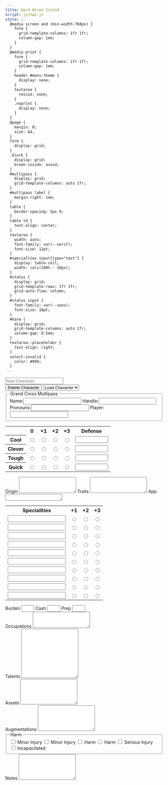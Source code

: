 ```yaml
---
title: Hard Wired Island
script: js/hwi.js
style: |-
  @media screen and (min-width:768px) {
    form {
      grid-template-columns: 1fr 1fr;
      column-gap: 1em;
    }
  }
  @media print {
    form {
      grid-template-columns: 1fr 1fr;
      column-gap: 1em;
    }
    header #menu-theme {
      display: none;
    }
    textarea {
      resize: none;
    }
    .noprint {
      display: none;
    }
  }
  @page {
    margin: 0;
    size: A4;
  }
  form {
    display: grid;
  }
  .block {
    display: grid;
    break-inside: avoid;
  }
  #multipass {
    display: grid;
    grid-template-columns: auto 1fr;
  }
  #multipass label {
    margin-right: 1em;
  }
  table {
    border-spacing: 5px 0;
  }
  table td {
    text-align: center;
  }
  textarea {
    width: auto;
    font-family: var(--serif);
    font-size: 12pt;
  }
  #specialties input[type="text"] {
    display: table-cell;
    width: calc(100% - 10px);
  }
  #status {
    display: grid;
    grid-template-rows: 1fr 1fr;
    grid-auto-flow: column;
  }
  #status input {
    font-family: var(--sans);
    font-size: 18pt;
  }
  #harm {
    display: grid;
    grid-template-columns: auto 1fr;
    column-gap: 0.5em;
  }
  textarea::placeholder {
    text-align: right;
  }
  select:invalid {
    color: #999;
  }
---
```

<input type="text" id="character" placeholder="New Character">

<div class="noprint">
<button id="delete-btn">Delete Character</button>
<select id="load-character" required>
<option selected disabled hidden value="">Load Character</option>
</select>
</div>

<form>
<div class="column">

<fieldset id="multipass">
<legend>Grand Cross Multipass</legend>
<label for="character-name">Name:</label><input type="text" id="character-name">
<label for="handle">Handle:</label><input type="text" id="handle">
<label for="pronouns">Pronouns:</label><input type="text" id="pronouns">
<label for="player">Player:</label><input type="text" id="player">
</fieldset>

<table id="stats">
  <tr>
  <td></td>
  <th id="stat0" scope="col">0</th>
  <th id="stat1" scope="col">+1</th>
  <th id="stat2" scope="col">+2</th>
  <th id="stat3" scope="col">+3</th>
  <th id="stat-defense" scope="col">Defense</th>
  </tr>
  <tr>
  <th id="stat-cool" scope="row">Cool</th>
  <td><input type="radio" name="cool" value="0" aria-labelledby="stat-cool stat0"></td>
  <td><input type="radio" name="cool" value="1" aria-labelledby="stat-cool stat1"></td>
  <td><input type="radio" name="cool" value="2" aria-labelledby="stat-cool stat2"></td>
  <td><input type="radio" name="cool" value="3" aria-labelledby="stat-cool stat3"></td>
  <td><input size="10" type="text" id="cool-defense" aria-labelledby="stat-cool stat-defense"></td>
  </tr>
  <tr>
  <th id="stat-clever" scope="row">Clever</th>
  <td><input type="radio" name="clever" value="0" aria-labelledby="stat-clever stat0"></td>
  <td><input type="radio" name="clever" value="1" aria-labelledby="stat-clever stat1"></td>
  <td><input type="radio" name="clever" value="2" aria-labelledby="stat-clever stat2"></td>
  <td><input type="radio" name="clever" value="3" aria-labelledby="stat-clever stat3"></td>
  <td><input size="10" type="text" id="clever-defense" aria-labelledby="stat-clever stat-defense"></td>
  </tr>
  <tr>
  <th id="stat-tough" scope="row">Tough</th>
  <td><input type="radio" name="tough" value="0" aria-labelledby="stat-tough stat0"></td>
  <td><input type="radio" name="tough" value="1" aria-labelledby="stat-tough stat1"></td>
  <td><input type="radio" name="tough" value="2" aria-labelledby="stat-tough stat2"></td>
  <td><input type="radio" name="tough" value="3" aria-labelledby="stat-tough stat3"></td>
  <td><input size="10" type="text" id="tough-defense" aria-labelledby="stat-tough stat-defense"></td>
  </tr>
  <tr>
  <th id="stat-quick" scope="row">Quick</th>
  <td><input type="radio" name="quick" value="0" aria-labelledby="stat-quick stat0"></td>
  <td><input type="radio" name="quick" value="1" aria-labelledby="stat-quick stat1"></td>
  <td><input type="radio" name="quick" value="2" aria-labelledby="stat-quick stat2"></td>
  <td><input type="radio" name="quick" value="3" aria-labelledby="stat-quick stat3"></td>
  <td><input size="10" type="text" id="quick-defense" aria-labelledby="stat-quick stat-defense"></td>
  </tr>
</table>

<div class="block">
<label for="origin">Origin</label>
<textarea id="origin" rows="3"></textarea>
<label for="traits">Traits</label>
<textarea id="traits" rows="3"></textarea>
<label for="app">App</label>
<textarea id="app" rows="1"></textarea>
</div>

<table id="specialties">
<tr>
<th scope="col" id="specialty-name">Specialities</th>
<th scope="col" id="specialty-level1">+1</th>
<th scope="col" id="specialty-level2">+2</th>
<th scope="col" id="specialty-level3">+3</th>
</tr>
<tr>
  <td><input size="20" type="text" id="specialty0-name" aria-labelledby="specialty-name"></td>
  <td><input type="radio" name="specialty0" value="1" aria-labelledby="specialty-level1"></td>
  <td><input type="radio" name="specialty0" value="2" aria-labelledby="specialty-level2"></td>
  <td><input type="radio" name="specialty0" value="3" aria-labelledby="specialty-level3"></td>
</tr>
<tr>
  <td><input size="20" type="text" id="specialty1-name" aria-labelledby="specialty-name"></td>
  <td><input type="radio" name="specialty1" value="1" aria-labelledby="specialty-level1"></td>
  <td><input type="radio" name="specialty1" value="2" aria-labelledby="specialty-level2"></td>
  <td><input type="radio" name="specialty1" value="3" aria-labelledby="specialty-level3"></td>
</tr>
<tr>
  <td><input size="20" type="text" id="specialty2-name" aria-labelledby="specialty-name"></td>
  <td><input type="radio" name="specialty2" value="1" aria-labelledby="specialty-level1"></td>
  <td><input type="radio" name="specialty2" value="2" aria-labelledby="specialty-level2"></td>
  <td><input type="radio" name="specialty2" value="3" aria-labelledby="specialty-level3"></td>
</tr>
<tr>
  <td><input size="20" type="text" id="specialty3-name" aria-labelledby="specialty-name"></td>
  <td><input type="radio" name="specialty3" value="1" aria-labelledby="specialty-level1"></td>
  <td><input type="radio" name="specialty3" value="2" aria-labelledby="specialty-level2"></td>
  <td><input type="radio" name="specialty3" value="3" aria-labelledby="specialty-level3"></td>
</tr>
<tr>
  <td><input size="20" type="text" id="specialty4-name" aria-labelledby="specialty-name"></td>
  <td><input type="radio" name="specialty4" value="1" aria-labelledby="specialty-level1"></td>
  <td><input type="radio" name="specialty4" value="2" aria-labelledby="specialty-level2"></td>
  <td><input type="radio" name="specialty4" value="3" aria-labelledby="specialty-level3"></td>
</tr>
<tr>
  <td><input size="20" type="text" id="specialty5-name" aria-labelledby="specialty-name"></td>
  <td><input type="radio" name="specialty5" value="1" aria-labelledby="specialty-level1"></td>
  <td><input type="radio" name="specialty5" value="2" aria-labelledby="specialty-level2"></td>
  <td><input type="radio" name="specialty5" value="3" aria-labelledby="specialty-level3"></td>
</tr>
<tr>
  <td><input size="20" type="text" id="specialty6-name" aria-labelledby="specialty-name"></td>
  <td><input type="radio" name="specialty6" value="1" aria-labelledby="specialty-level1"></td>
  <td><input type="radio" name="specialty6" value="2" aria-labelledby="specialty-level2"></td>
  <td><input type="radio" name="specialty6" value="3" aria-labelledby="specialty-level3"></td>
</tr>
<tr>
  <td><input size="20" type="text" id="specialty7-name" aria-labelledby="specialty-name"></td>
  <td><input type="radio" name="specialty7" value="1" aria-labelledby="specialty-level1"></td>
  <td><input type="radio" name="specialty7" value="2" aria-labelledby="specialty-level2"></td>
  <td><input type="radio" name="specialty7" value="3" aria-labelledby="specialty-level3"></td>
</tr>
<tr>
  <td><input size="20" type="text" id="specialty8-name" aria-labelledby="specialty-name"></td>
  <td><input type="radio" name="specialty8" value="1" aria-labelledby="specialty-level1"></td>
  <td><input type="radio" name="specialty8" value="2" aria-labelledby="specialty-level2"></td>
  <td><input type="radio" name="specialty8" value="3" aria-labelledby="specialty-level3"></td>
</tr>
<tr>
  <td><input size="20" type="text" id="specialty9-name" aria-labelledby="specialty-name"></td>
  <td><input type="radio" name="specialty9" value="1" aria-labelledby="specialty-level1"></td>
  <td><input type="radio" name="specialty9" value="2" aria-labelledby="specialty-level2"></td>
  <td><input type="radio" name="specialty9" value="3" aria-labelledby="specialty-level3"></td>
</tr>
</table>

</div> <!-- end column -->
<div class="column">

<div id="status">
<label for="burden">Burden</label>
<input size="2" type="text" name="burden" id="burden">
<label for="cash">Cash</label>
<input size="2" type="text" name="cash" id="cash">
<label for="prep">Prep</label>
<input size="2" type="text" name="prep" id="prep">
</div>

<div class="block">
<label for="occupations">Occupations</label>
<textarea id="occupations" rows="3"></textarea>
</div>
<div class="block">
<label for="talents">Talents</label>
<textarea id="talents" rows="10"></textarea>
</div>
<div class="block">
<label for="assets">Assets</label>
<textarea id="assets" rows="5"></textarea>
</div>
<div class="block">
<label for="augmentations">Augmentations</label>
<textarea id="augmentations" rows="5"></textarea>
</div>

<fieldset id="harm">
<legend>Harm</legend>
<input type="checkbox" id="harm-1" value="1">
<label for="harm-1">Minor Injury</label>
<input type="checkbox" id="harm-2" value="2">
<label for="harm-2">Minor Injury</label>
<input type="checkbox" id="harm-3" value="3">
<label for="harm-3">Harm</label>
<input type="checkbox" id="harm-4" value="4">
<label for="harm-4">Harm</label>
<input type="checkbox" id="harm-5" value="5">
<label for="harm-5">Serious Injury</label>
<input type="checkbox" id="harm-6" value="6">
<label for="harm-6">Incapacitated</label>
</fieldset>

<div class="block">
<label for="notes">Notes</label>
<textarea id="notes" rows="5"></textarea>
</div>

</div> <!-- end column -->
</form>
